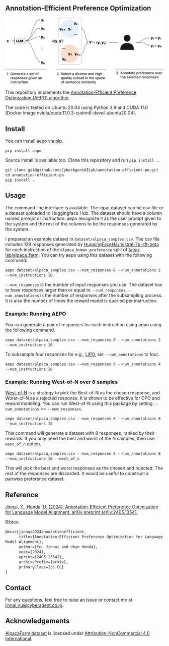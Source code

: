 ## Annotation-Efficient Preference Optimization

![illustration](https://github.com/CyberAgentAILab/annotation-efficient-po/raw/master/aepo.png)

This repository implements the [Annotation-Efficient Preference Optimization (AEPO) algorithm](https://arxiv.org/abs/2405.13541).

The code is tested on Ubuntu 20.04 using Python 3.9 and CUDA 11.0 (Docker image nvidia/cuda:11.0.3-cudnn8-devel-ubuntu20.04).

## Install

You can install aepo via pip.
```
pip install aepo
```

Source install is available too. Clone this repository and run `pip install .`.
```
git clone git@github.com:CyberAgentAILab/annotation-efficient-po.git
cd annotation-efficient-po
pip install .
```


## Usage

The command line interface is available.
The input dataset can be csv file or a dataset uploaded to Huggingface Hub.
The dataset should have a column named *prompt* or *instruction*. aepo recognize it as the user prompt given to the system and the rest of the columns to be the responses generated by the system.

I prepared an example dataset in `dataset/alpaca_samples.csv`.
The csv file includes 128 responses generated by [HuggingFaceH4/mistral-7b-sft-beta](https://huggingface.co/HuggingFaceH4/mistral-7b-sft-beta) for each instruction of the `alpaca_human_preference` split of [tatsu-lab/alpaca_farm](https://huggingface.co/datasets/tatsu-lab/alpaca_eval).
You can try aepo using this dataset with the following command:

```
aepo dataset/alpaca_samples.csv --num_responses 8 --num_annotations 2 --num_instructions 10
```

`--num_responses` is the number of input responses you use. The dataset has to have responses larger than or equal to `--num_responses`. `--num_annotations` is the number of responses after the subsampling process. It is also the number of times the reward model is queried per instruction.

### Example: Running AEPO

You can generate a pair of responses for each instruction using aepo using the following command.

```
aepo dataset/alpaca_samples.csv --num_responses 8 --num_annotations 2 --num_instructions 10
```

To subsample four responses for e.g., [LiPO](https://arxiv.org/abs/2402.01878v1), set `--num_annotations` to four.

```
aepo dataset/alpaca_samples.csv --num_responses 8 --num_annotations 4 --num_instructions 10
```

### Example: Running West-of-N over 8 samples
[West-of-N](https://arxiv.org/abs/2401.12086) is a strategy to pick the Best-of-N as the chosen response, and Worst-of-N as a rejected response. It is shown to be effective for DPO and reward modeling.
You can run West-of-N using this package by setting `--num_annotations` == `--num_responses`.

```
aepo dataset/alpaca_samples.csv --num_responses 8 --num_annotations 8 --num_instructions 10
```

This command will generate a dataset with 8 responses, ranked by their rewards. If you only need the best and worst of the N samples, then use `--west_of_n` option.

```
aepo dataset/alpaca_samples.csv --num_responses 8 --num_annotations 8 --num_instructions 10 --west_of_n
```

This will pick the best and worst responses as the chosen and rejected. The rest of the responses are discarded.
It would be useful to construct a pairwise preference dataset.

## Reference

[Jinnai, Y., Honda, U. (2024). Annotation-Efficient Preference Optimization for Language Model Alignment. arXiv preprint arXiv:2405.13541.](https://arxiv.org/abs/2405.13541)


Bibtex:

```
@misc{jinnai2024annotationefficient,
      title={Annotation-Efficient Preference Optimization for Language Model Alignment}, 
      author={Yuu Jinnai and Ukyo Honda},
      year={2024},
      eprint={2405.13541},
      archivePrefix={arXiv},
      primaryClass={cs.CL}
}
```

## Contact
For any questions, feel free to raise an issue or contact me at jinnai_yu@cyberagent.co.jp.

## Acknowledgements
[AlpacaFarm dataset](https://github.com/tatsu-lab/alpaca_farm) is licensed under [Attribution-NonCommercial 4.0 International](https://github.com/tatsu-lab/alpaca_farm/blob/main/DATA_LICENSE).
